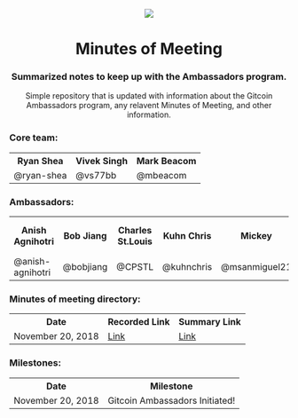 <p align="center"><img src="https://github.com/gitcoinco/gitcoinco/raw/master/img/helmet.png" /></p>
<h1 align="center" style="border-bottom: none;">Minutes of Meeting</h1>
<h3 align="center">Summarized notes to keep up with the Ambassadors program.</h3>
<p align="center">Simple repository that is updated with information about the Gitcoin Ambassadors program, any relavent Minutes of Meeting, and other information.</p>

<h3>Core team:</h3> 
<table align="center">
  <tr>
    <th>Ryan Shea</th>
    <th>Vivek Singh</th>
    <th>Mark Beacom</th>
  </tr>
  <tr>
    <td>@ryan-shea</td>
    <td>@vs77bb</td>
    <td>@mbeacom</td>
  </tr>
</table>

<h3>Ambassadors:</h3> 
<table align="center">
  <tr>
    <th>Anish Agnihotri</th>
    <th>Bob Jiang</th>
    <th>Charles St.Louis</th>
    <th>Kuhn Chris</th>
    <th>Mickey</th>
    <th>Muhammad Usman</th>
    <th>Onuwa Nnachi Isaac</th>
    <th>Steven Hatzakis</th>
  </tr>
  <tr>
    <td>@anish-agnihotri</td>
    <td>@bobjiang</td>
    <td>@CPSTL</td>
    <td>@kuhnchris</td>
    <td>@msanmiguel21</td>
    <td>@usmanmuhd</td>
    <td>@iamonuwa</td>
    <td>@hatgit</td>
  </tr>
</table>

<h3>Minutes of meeting directory:</h3>
<table>
  <tr>
    <th>Date</th>
    <th>Recorded Link</th>
    <th>Summary Link</th>
  </tr>
  <tr>
    <td>November 20, 2018</td>
    <td><a href="https://consensys.zoom.us/recording/share/snr_PFQaLP0esWy3I6FI2tZbVLz4iBmxCX2Dqszkl2iwIumekTziMw">Link</a></td>
    <td><a href="https://github.com/gitcoinambassadors/Minutes-of-Meeting/blob/master/Minutes/Novemeber%2020%2C%202018.md">Link</a></td>
  </tr>
</table>
<h3>Milestones:</h3>
<table>
  <tr>
    <th>Date</th>
    <th>Milestone</th>
  </tr>
  <tr>
    <td>November 20, 2018</td>
    <td>Gitcoin Ambassadors Initiated!</td>
  </tr>
</table>

